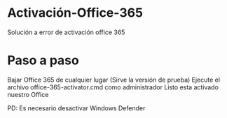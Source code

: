 # Activación-Office-365
Solución a error de activación office 365

# Paso a paso
Bajar Office 365 de cualquier lugar (Sirve la versión de prueba)
Ejecute el archivo office-365-activator.cmd como administrador
Listo esta activado nuestro Office

PD: Es necesario desactivar Windows Defender
